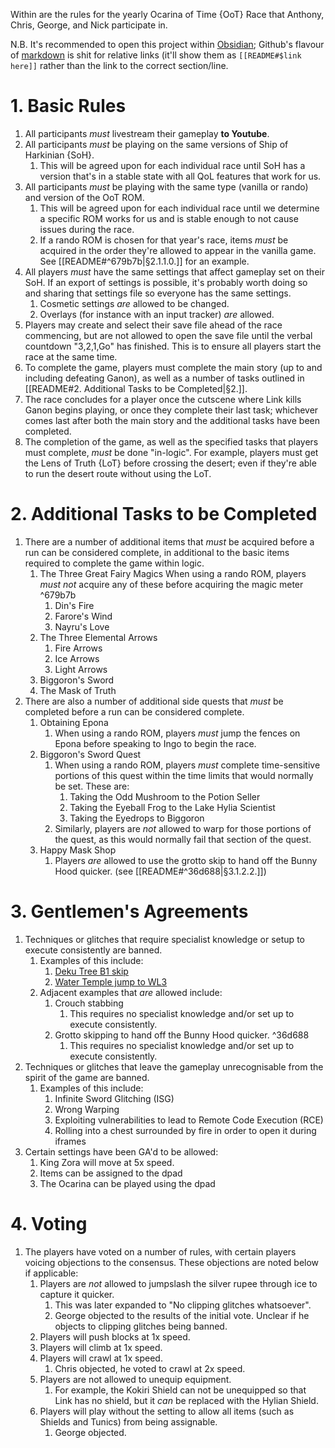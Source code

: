 Within are the rules for the yearly Ocarina of Time {OoT} Race that Anthony, Chris, George, and Nick participate in.

N.B. It's recommended to open this project within [Obsidian](https://obsidian.md); Github's flavour of [markdown](https://github.github.com/gfm) is shit for relative links (it'll show them as `[[README#$link here]]` rather than the link to the correct section/line.

# 1. Basic Rules
1.  All participants _must_ livestream their gameplay **to Youtube**.
2. All participants _must_ be playing on the same versions of Ship of Harkinian {SoH}.
	1. This will be agreed upon for each individual race until SoH has a version that's in a stable state with all QoL features that work for us.
3. All participants _must_ be playing with the same type (vanilla or rando) and version of the OoT ROM.
	1. This will be agreed upon for each individual race until we determine a specific ROM works for us and is stable enough to not cause issues during the race.
	2. If a rando ROM is chosen for that year's race, items _must_ be acquired in the order they're allowed to appear in the vanilla game. See [[README#^679b7b|§2.1.1.0.]] for an example.
4. All players _must_ have the same settings that affect gameplay set on their SoH. If an export of settings is possible, it's probably worth doing so and sharing that settings file so everyone has the same settings.
	1. Cosmetic settings _are_ allowed to be changed.
	2. Overlays (for instance with an input tracker) _are_ allowed.
5. Players may create and select their save file ahead of the race commencing, but are not allowed to open the save file until the verbal countdown "3,2,1,Go" has finished. This is to ensure all players start the race at the same time.
6. To complete the game, players must complete the main story (up to and including defeating Ganon), as well as a number of tasks outlined in [[README#2. Additional Tasks to be Completed|§2.]].
7. The race concludes for a player once the cutscene where Link kills Ganon begins playing, or once they complete their last task; whichever comes last after both the main story and the additional tasks have been completed.
8. The completion of the game, as well as the specified tasks that players must complete, _must_ be done "in-logic". For example, players must get the Lens of Truth {LoT} before crossing the desert; even if they're able to run the desert route without using the LoT.

# 2. Additional Tasks to be Completed
1. There are a number of additional items that _must_ be acquired before a run can be considered complete, in additional to the basic items required to complete the game within logic.
	1. The Three Great Fairy Magics
			When using a rando ROM, players _must not_ acquire any of these before acquiring the magic meter ^679b7b
		1. Din's Fire
		2. Farore's Wind
		3. Nayru's Love
	3. The Three Elemental Arrows
		1. Fire Arrows
		2. Ice Arrows
		3. Light Arrows
	4. Biggoron's Sword
	5. The Mask of Truth
2. There are also a number of additional side quests that _must_ be completed before a run can be considered complete.
	1. Obtaining Epona
		1. When using a rando ROM, players _must_ jump the fences on Epona before speaking to Ingo to begin the race.
	2. Biggoron's Sword Quest
		1. When using a rando ROM, players _must_ complete time-sensitive portions of this quest within the time limits that would normally be set. These are:
			1. Taking the Odd Mushroom to the Potion Seller
			2. Taking the Eyeball Frog to the Lake Hylia Scientist
			3. Taking the Eyedrops to Biggoron
		2. Similarly, players are _not_ allowed to warp for those portions of the quest, as this would normally fail that section of the quest.
	3. Happy Mask Shop
		1. Players _are_ allowed to use the grotto skip to hand off the Bunny Hood quicker. (see [[README#^36d688|§3.1.2.2.]])

# 3. Gentlemen's Agreements
1. Techniques or glitches that require specialist knowledge or setup to execute consistently are banned.
	1. Examples of this include:
		1. [Deku Tree B1 skip](https://youtu.be/rxHc-r2Mqao)
		3. [Water Temple jump to WL3](https://www.youtube.com/shorts/MURb8QeVXt0)
	2. Adjacent examples that _are_ allowed include:
		1. Crouch stabbing
			1. This requires no specialist knowledge and/or set up to execute consistently.
		2. Grotto skipping to hand off the Bunny Hood quicker. ^36d688
			1. This requires no specialist knowledge and/or set up to execute consistently.
2. Techniques or glitches that leave the gameplay unrecognisable from the spirit of the game are banned.
	1. Examples of this include:
		1. Infinite Sword Glitching (ISG)
		2. Wrong Warping
		3. Exploiting vulnerabilities to lead to Remote Code Execution (RCE)
		4. Rolling into a chest surrounded by fire in order to open it during iframes
3. Certain settings have been GA'd to be allowed:
	1. King Zora will move at 5x speed.
	2. Items can be assigned to the dpad
	3. The Ocarina can be played using the dpad

# 4. Voting
1. The players have voted on a number of rules, with certain players voicing objections to the consensus. These objections are noted below if applicable:
	1. Players are _not_ allowed to jumpslash the silver rupee through ice to capture it quicker.
		1. This was later expanded to "No clipping glitches whatsoever".
		2. George objected to the results of the initial vote. Unclear if he objects to clipping glitches being banned.
	3. Players will push blocks at 1x speed.
	4. Players will climb at 1x speed.
	5. Players will crawl at 1x speed.
		1. Chris objected, he voted to crawl at 2x speed.
	6. Players are not allowed to unequip equipment.
		1. For example, the Kokiri Shield can not be unequipped so that Link has no shield, but it _can_ be replaced with the Hylian Shield.
	7. Players will play without the setting to allow all items (such as Shields and Tunics) from being assignable.
		1. George objected.